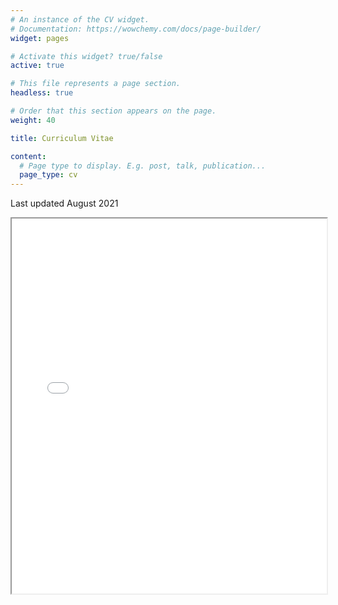 ```yaml
---
# An instance of the CV widget.
# Documentation: https://wowchemy.com/docs/page-builder/
widget: pages

# Activate this widget? true/false
active: true

# This file represents a page section.
headless: true

# Order that this section appears on the page.
weight: 40

title: Curriculum Vitae

content:
  # Page type to display. E.g. post, talk, publication...
  page_type: cv
---
```


Last updated August 2021
  
  <iframe src="files/cv.pdf" width="100%" height="600px"></iframe>